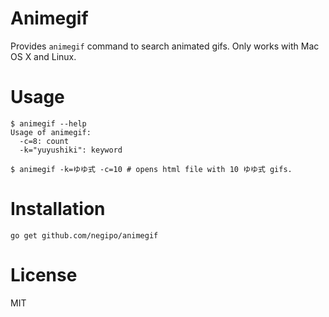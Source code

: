 # Animegif
Provides `animegif` command to search animated gifs.
Only works with Mac OS X and Linux.

# Usage

```
$ animegif --help
Usage of animegif:
  -c=8: count
  -k="yuyushiki": keyword

$ animegif -k=ゆゆ式 -c=10 # opens html file with 10 ゆゆ式 gifs.
```

# Installation

```
go get github.com/negipo/animegif
```

# License
MIT
